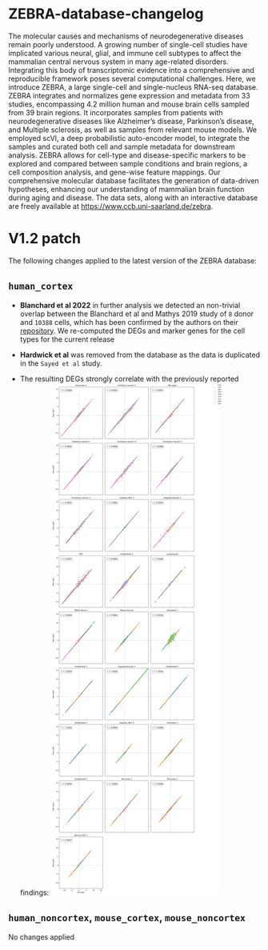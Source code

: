 # ZEBRA-database-changelog

The molecular causes and mechanisms of neurodegenerative diseases remain poorly understood. A growing number of single-cell studies have implicated various neural, glial, and immune cell subtypes to affect the mammalian central nervous system in many age-related disorders. Integrating this body of transcriptomic evidence into a comprehensive and reproducible framework poses several computational challenges. Here, we introduce ZEBRA, a large single-cell and single-nucleus RNA-seq database. ZEBRA integrates and normalizes gene expression and metadata from 33 studies, encompassing 4.2 million human and mouse brain cells sampled from 39 brain regions. It incorporates samples from patients with neurodegenerative diseases like Alzheimer’s disease, Parkinson’s disease, and Multiple sclerosis, as well as samples from relevant mouse models. We employed scVI, a deep probabilistic auto-encoder model, to integrate the samples and curated both cell and sample metadata for downstream analysis. ZEBRA allows for cell-type and disease-specific markers to be explored and compared between sample conditions and brain regions, a cell composition analysis, and gene-wise feature mappings. Our comprehensive molecular database facilitates the generation of data-driven hypotheses, enhancing our understanding of mammalian brain function during aging and disease. The data sets, along with an interactive database are freely available at https://www.ccb.uni-saarland.de/zebra.

# V1.2 patch
The following changes applied to the latest version of the ZEBRA database:
## ```human_cortex```
- __Blanchard et al 2022__ in further analysis we detected an non-trivial overlap between the Blanchard et al and Mathys 2019 study of ```8``` donor and ```10388``` cells, which has been confirmed by the authors on their [repository](https://github.com/djunamay/apoe4myelin). We re-computed the DEGs and marker genes for the cell types for the current release
- __Hardwick et al__ was removed from the database as the data is duplicated in the ```Sayed et al``` study.

- The resulting DEGs strongly correlate with the previously reported findings:
![Mixed Sex DEGs](supplemental/mixed_sex_degs.png)

## ```human_noncortex```, ```mouse_cortex```, ```mouse_noncortex```
No changes applied
